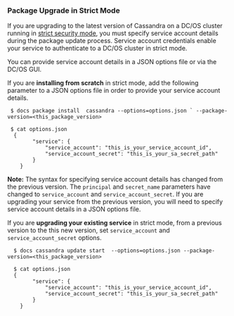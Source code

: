 ### Package Upgrade in Strict Mode

If you are upgrading to the latest version of Cassandra on a DC/OS cluster running in [strict security mode](https://docs.mesosphere.com/1.9/security/#security-modes), you must specify service account details during the package update process. Service account credentials enable your service to authenticate to a DC/OS cluster in strict mode.


You can provide service account details in a JSON options file or via the DC/OS GUI.


If you are **installing from scratch** in strict mode, add the following parameter to a JSON options file in order to  provide your service account details.

```
 $ docs package install  cassandra --options=options.json ` --package-version=<this_package_version>

 $ cat options.json
  {
        "service": {
            "service_account": "this_is_your_service_account_id",
            "service_account_secret": "this_is_your_sa_secret_path"
        }
    }
```


**Note:** The syntax for specifying service account details has changed from the previous version. The `principal` and `secret_name` parameters have changed to `service_account` and `service_account_secret`. If you are upgrading your service from the previous version, you will need to specify service account details in a JSON options file.



If you are **upgrading your existing service** in strict mode, from a previous version to the this new version, set `service_account` and `service_account_secret` options.

  
```
  $ docs cassandra update start  --options=options.json --package-version=<this_package_version>

  $ cat options.json
  {
        "service": {
            "service_account": "this_is_your_service_account_id",
            "service_account_secret": "this_is_your_sa_secret_path"
        }
    }
```


